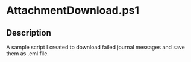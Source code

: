 # AttachmentDownload.ps1

## Description

A sample script I created to download failed journal messages and save them as .eml file.
